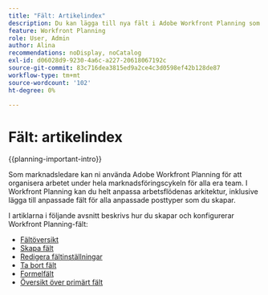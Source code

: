 ```yaml
---
title: "Fält: Artikelindex"
description: Du kan lägga till nya fält i Adobe Workfront Planning som återspeglar organisationens livscykel. Fält är attribut för posttyper.
feature: Workfront Planning
role: User, Admin
author: Alina
recommendations: noDisplay, noCatalog
exl-id: d06028d9-9230-4a6c-a227-20618067192c
source-git-commit: 83c716dea3815ed9a2ce4c3d0598ef42b128de87
workflow-type: tm+mt
source-wordcount: '102'
ht-degree: 0%

---
```



# Fält: artikelindex

{{planning-important-intro}}

Som marknadsledare kan ni använda Adobe Workfront Planning för att organisera arbetet under hela marknadsföringscykeln för alla era team. I Workfront Planning kan du helt anpassa arbetsflödenas arkitektur, inklusive lägga till anpassade fält för alla anpassade posttyper som du skapar.

I artiklarna i följande avsnitt beskrivs hur du skapar och konfigurerar Workfront Planning-fält:

* [Fältöversikt](/help/quicksilver/planning/fields/fields-overview.md)
* [Skapa fält](/help/quicksilver/planning/fields/create-fields.md)
* [Redigera fältinställningar](/help/quicksilver/planning/fields/edit-fields.md)
* [Ta bort fält](/help/quicksilver/planning/fields/delete-fields.md)
* [Formelfält](/help/quicksilver/planning/fields/formula-fields.md)
* [Översikt över primärt fält](/help/quicksilver/planning/fields/primary-field-overview.md)
